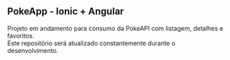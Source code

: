 ## PokeApp - Ionic + Angular

Projeto em andamento para consumo da PokeAPI com listagem, detalhes e favoritos.  
Este repositório será atualizado constantemente durante o desenvolvimento.  
